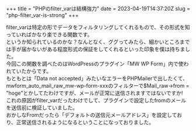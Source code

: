 +++
title = "PHPのfilter_varは結構強力"
date = 2023-04-19T14:37:20Z
slug = "php-filter_var-is-strong"
+++

filter_varは特定の形でデータをフィルタリングしてくれるもので、その形式を知っていればかなり楽できる関数です。  
というか知られているのかな？なんとなく、ググってみたら、細かいところまでは手が届かないがある程度形式の保証をしてくれるといった印象を僕は持ちました。  
今回この関数を調べたのはWordPressのプラグイン「MW WP Form」内で使われていたからです。  
もともとは「Data not accepted」みたいなエラーをPHPMailerで出したくて、mwform_auto_mail_raw_mw-wp-form-xxxのフィルターで$Mail_raw->from = "hoge"とかしてたわけですが、メールが正常に送信されますではないですか!  
これの原因がfilter_varだったわけでして、プラグインで設定したfromのメールを送信前に検証していました。  
おかしなFromだったら「デフォルトの送信元メールアドレス」を設定しており、正常送信されるようになるということになっておりました。
